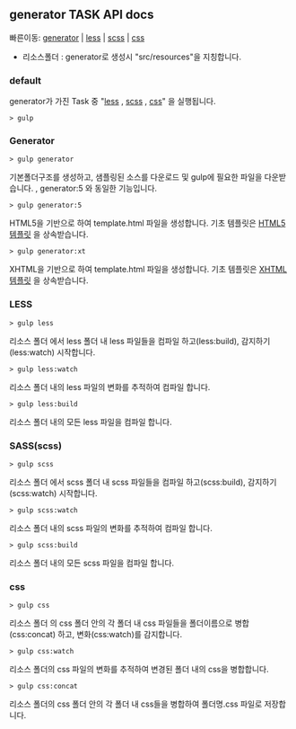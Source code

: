 ## generator TASK API docs

빠른이동:
  [generator](#generator) |
  [less](#less) |
  [scss](#scss) |
  [css](#css)

* 리소스폴더 : generator로 생성시 "src/resources"을 지칭합니다.

### default
generator가 가진 Task 중 "[less](#less) , [scss](#scss) , [css](#css)" 을 실행됩니다.
 
```
> gulp
```

### Generator
```
> gulp generator
```
기본폴더구조를 생성하고, 샘플링된 소스를 다운로드 및 gulp에 필요한 파일을 다운받습니다. , generator:5 와 동일한 기능입니다.

```
> gulp generator:5
```
HTML5을 기반으로 하여 template.html 파일을 생성합니다. 기초 템플릿은 [HTML5 템플릿](https://github.com/dstyle0210/generator-dstyle/blob/gh-pages/templates/html5.html) 을 상속받습니다.

```
> gulp generator:xt
```
XHTML을 기반으로 하여 template.html 파일을 생성합니다. 기초 템플릿은 [XHTML 템플릿](https://github.com/dstyle0210/generator-dstyle/blob/gh-pages/templates/xhtml.html) 을 상속받습니다.


### LESS
```
> gulp less
```
리소스 폴더 에서 less 폴더 내 less 파일들을 컴파일 하고(less:build), 감지하기(less:watch) 시작합니다.

```
> gulp less:watch
```
리소스 폴더 내의 less 파일의 변화를 추적하여 컴파일 합니다.

```
> gulp less:build
```
리소스 폴더 내의 모든 less 파일을 컴파일 합니다.



### SASS(scss)
```
> gulp scss
```
리소스 폴더 에서 scss 폴더 내 scss 파일들을 컴파일 하고(scss:build), 감지하기(scss:watch) 시작합니다.

```
> gulp scss:watch
```
리소스 폴더 내의 scss 파일의 변화를 추적하여 컴파일 합니다.

```
> gulp scss:build
```
리소스 폴더 내의 모든 scss 파일을 컴파일 합니다.



### css
```
> gulp css
```
리소스 폴더 의 css 폴더 안의 각 폴더 내 css 파일들을 폴더이름으로 병합(css:concat) 하고, 변화(css:watch)를 감지합니다.

```
> gulp css:watch
```
리소스 폴더의 css 파일의 변화를 추적하여 변경된 폴더 내의 css을 병합합니다.

```
> gulp css:concat
```
리소스 폴더의 css 폴더 안의 각 폴더 내 css들을 병합하여 폴더명.css 파일로 저장합니다.


